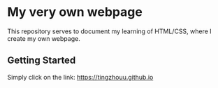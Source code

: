 # My very own webpage

This repository serves to document my learning of HTML/CSS, where I create my own webpage.

## Getting Started
Simply click on the link: https://tingzhouu.github.io
